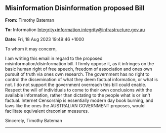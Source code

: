 ## Misinformation Disinformation proposed Bill

**From:** Timothy Bateman

**To:** Information [Integrity•<information.integrity@infrastructure.gov.au>](mailto:information.integrity@infrastructure.gov.au)

**Date:** Fri, 18 Aug 2023 19:49:46 +1000

To whom it may concern,

I am writing this email in regard to the proposed misinformation/disinformation bill.
I firmly oppose it, as it infringes on the basic human right of free speech, freedom of association and ones own pursuit
of truth via ones own research. The government has no right to control the dissemination of what they deem factual
information, or what is not. I do not support the government overreach this bill could enable. Respect the will of
individuals to come to their own conclusions with the available information, rather than dictating to the people what is
or isn't factual. Internet Censorship is essentially modern day book burning, and laws like the ones the AUSTRALIAN
GOVERNMENT proposes, would facilitate equivalent draconian measures.

Sincerely,
Timothy Bateman


-----

